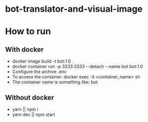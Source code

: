 
# bot-translator-and-visual-image

# How to run

## With docker

- docker image build -t bot:1.0 .
- docker container run -p 3333:3333 --detach --name bot bot:1.0
- Configure the archive .env
- To access the container: docker exec -it <container_name> sh
- The container name is something like: bot

## Without docker

- yarn || npm i
- yarn dev || npm start
